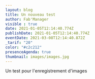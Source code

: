 ```yaml
---
layout: blog
title: Un nouveau test
author: Fab'Manager
visible : true
date: 2021-01-05T12:14:40.774Z
publishDate: 2021-01-05T12:14:40.774Z
eventDate: 2021-03-08T12:14:40.872Z
_tarif: "20"
color: "#c2c212"
presenceAgenda: true
thumbnail: images/images.jpg
---
```

Un test pour l'enregistrement d'images